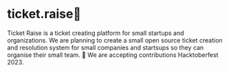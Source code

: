 # ticket.raise🎫
Ticket Raise is a ticket creating platform for small startups and organizations.
We are planning to create a small open source ticket creation and resolution system for small companies and startsups
so they can organise their small team.
🦄 We are accepting contributions Hacktoberfest 2023.
